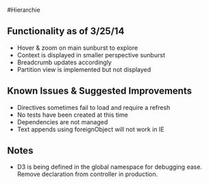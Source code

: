 #Hierarchie

## Functionality as of 3/25/14
- Hover & zoom on main sunburst to explore
- Context is displayed in smaller perspective sunburst
- Breadcrumb updates accordingly
- Partition view is implemented but not displayed

## Known Issues & Suggested Improvements
- Directives sometimes fail to load and require a refresh
- No tests have been created at this time
- Dependencies are not managed
- Text appends using foreignObject will not work in IE

## Notes
- D3 is being defined in the global namespace for debugging ease. Remove declaration from controller in production.
